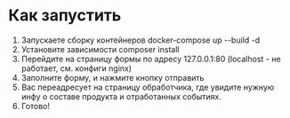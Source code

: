 # Как запустить

1. Запускаете сборку контейнеров docker-compose up --build -d
2. Установите зависимости composer install
3. Перейдите на страницу формы по адресу 127.0.0.1:80 (localhost - не работает, см. конфиги nginx)
4. Заполните форму, и нажмите кнопку отправить
5. Вас переадресует на страницу обработчика, где увидите нужную инфу о составе продукта и отработанных событиях.
6. Готово!